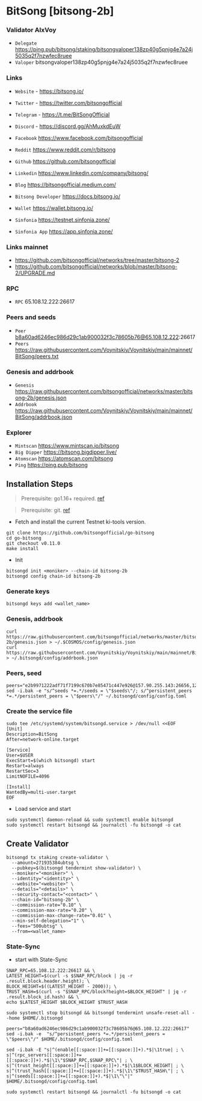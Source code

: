 # BitSong [bitsong-2b]
### Validator AlxVoy
* `Delegate` https://ping.pub/bitsong/staking/bitsongvaloper138zp40g5pnjg4e7a24j5035q2f7nzwfec8ruee
* `Valoper` bitsongvaloper138zp40g5pnjg4e7a24j5035q2f7nzwfec8ruee
### Links
* `Website` - https://bitsong.io/
* `Twitter` - https://twitter.com/bitsongofficial
* `Telegram` - https://t.me/BitSongOfficial
* `Discord` - https://discord.gg/AhMuxkdEuW
* `Facebook` https://www.facebook.com/bitsongofficial
* `Reddit` https://www.reddit.com/r/bitsong
* `Github` https://github.com/bitsongofficial
* `Linkedin` https://www.linkedin.com/company/bitsong/

* `Blog` https://bitsongofficial.medium.com/
* `Bitsong Developer` https://docs.bitsong.io/
* `Wallet` https://wallet.bitsong.io/
* `Sinfonia` https://testnet.sinfonia.zone/
* `Sinfonia App` https://app.sinfonia.zone/ 

### Links mainnet
* https://github.com/bitsongofficial/networks/tree/master/bitsong-2
* https://github.com/bitsongofficial/networks/blob/master/bitsong-2/UPGRADE.md
### RPC
* `RPC` 65.108.12.222:26617
### Peers and seeds
* `Peer` b8a60ad6246ec986d29c1ab900032f3c78605b76@65.108.12.222:26617
* `Peers` https://raw.githubusercontent.com/Voynitskiy/Voynitskiy/main/mainnet/BitSong/peers.txt
### Genesis and addrbook
* `Genesis` https://raw.githubusercontent.com/bitsongofficial/networks/master/bitsong-2b/genesis.json
* `Addrbook` https://raw.githubusercontent.com/Voynitskiy/Voynitskiy/main/mainnet/BitSong/addrbook.json
### Explorer
* `Mintscan` https://www.mintscan.io/bitsong
* `Big Dipper` https://bitsong.bigdipper.live/
* `Atomscan` https://atomscan.com/bitsong
* `Ping` https://ping.pub/bitsong
## Installation Steps
>Prerequisite: go1.16+ required. [ref](https://golang.org/doc/install)

>Prerequisite: git. [ref](https://github.com/git/git)

* Fetch and install the current Testnet ki-tools version.
```shell
git clone https://github.com/bitsongofficial/go-bitsong
cd go-bitsong
git checkout v0.11.0
make install
```
* Init
```
bitsongd init <moniker> --chain-id bitsong-2b
bitsongd config chain-id bitsong-2b
```

### Generate keys
```
bitsongd keys add <wallet_name>
```
### Genesis, addrbook
```
curl https://raw.githubusercontent.com/bitsongofficial/networks/master/bitsong-2b/genesis.json > ~/.$COSMOS/config/genesis.json
curl https://raw.githubusercontent.com/Voynitskiy/Voynitskiy/main/mainnet/BitSong/addrbook.json > ~/.bitsongd/config/addrbook.json
```
### Peers, seed
```
peers="e2b9971222adf71f7199c670b7e85471c447e926@157.90.255.143:26656,120740c15a8a19c232b1aa4d80b20de248b33db3@135.181.129.94:26656,d741773bc5eecbefb7b14fcca5e3e0fedd49d5a3@157.90.95.104:26656,6e93a30587671e2cecacbcbb27092809bb20249f@95.217.203.59:31656,adfe1cf240780cf8d58266171ced72fb4e9a7a6d@23.226.14.168:26656,f36d3a926ae0583e60f00e7bc54711f3cb7fe769@195.201.58.166:26656,9c9f030298bdda9ca69de7db8e9a3aef33972fba@135.181.16.236:31656,9806602afb65ba45d1048d65285d5c6e50285088@178.18.242.242:26656,4fdd438ea70927003022ecc308e36bc1924ec598@51.210.104.207:26656,3cf3effd3ecb33bdbb5c5e6528c88fde4869b97c@116.202.139.113:26656,075cf589e44c74687ef3a4df3a583f482bce57e0@46.166.143.79:26656,f9d318eaf38988ce2b65b795068d86b214866c91@141.94.170.26:26256,fa932748b327fdde6d235b28a9850f8b8bd3326a@95.217.119.101:31656,d52f6e4fe1819133474e977d7e1d73124d1f4af5@95.217.156.76:26656,5ebab02914638005773dac8026f441e06c115a44@74.207.226.176:26656,e5428ce29ccd26434828a577906ac9c413ca6a48@80.71.57.42:26656,2afc435e2246ff3f16ade85b52264367945d12b5@176.58.124.226:26656"
sed -i.bak -e "s/^seeds *=.*/seeds = \"$seeds\"/; s/^persistent_peers *=.*/persistent_peers = \"$peers\"/" ~/.bitsongd/config/config.toml
```
### Create the service file
```
sudo tee /etc/systemd/system/bitsongd.service > /dev/null <<EOF
[Unit]
Description=BitSong
After=network-online.target

[Service]
User=$USER
ExecStart=$(which bitsongd) start
Restart=always
RestartSec=3
LimitNOFILE=4096

[Install]
WantedBy=multi-user.target
EOF
```
* Load service and start
```
sudo systemctl daemon-reload && sudo systemctl enable bitsongd
sudo systemctl restart bitsongd && journalctl -fu bitsongd -o cat
```
## Create Validator
```
bitsongd tx staking create-validator \
  --amount=271935384ubtsg \
  --pubkey=$(bitsongd tendermint show-validator) \
  --moniker="<moniker>" \
  --identity="<identity>" \
  --website="<website>" \
  --details="<details>" \
  --security-contact="<contact>" \
  --chain-id="bitsong-2b" \
  --commission-rate="0.10" \
  --commission-max-rate="0.20" \
  --commission-max-change-rate="0.01" \
  --min-self-delegation="1" \
  --fees="500ubtsg" \
  --from=<wallet_name>
```
### State-Sync
* start with State-Sync
```
SNAP_RPC=65.108.12.222:26617 && \
LATEST_HEIGHT=$(curl -s $SNAP_RPC/block | jq -r .result.block.header.height); \
BLOCK_HEIGHT=$((LATEST_HEIGHT - 2000)); \
TRUST_HASH=$(curl -s "$SNAP_RPC/block?height=$BLOCK_HEIGHT" | jq -r .result.block_id.hash) && \
echo $LATEST_HEIGHT $BLOCK_HEIGHT $TRUST_HASH
```
```
sudo systemctl stop bitsongd && bitsongd tendermint unsafe-reset-all --home $HOME/.bitsongd
```
```
peers="b8a60ad6246ec986d29c1ab900032f3c78605b76@65.108.12.222:26617"
sed -i.bak -e  "s/^persistent_peers *=.*/persistent_peers = \"$peers\"/" $HOME/.bitsongd/config/config.toml
```
```
sed -i.bak -E "s|^(enable[[:space:]]+=[[:space:]]+).*$|\1true| ; \
s|^(rpc_servers[[:space:]]+=[[:space:]]+).*$|\1\"$SNAP_RPC,$SNAP_RPC\"| ; \
s|^(trust_height[[:space:]]+=[[:space:]]+).*$|\1$BLOCK_HEIGHT| ; \
s|^(trust_hash[[:space:]]+=[[:space:]]+).*$|\1\"$TRUST_HASH\"| ; \
s|^(seeds[[:space:]]+=[[:space:]]+).*$|\1\"\"|" $HOME/.bitsongd/config/config.toml
```
```
sudo systemctl restart bitsongd && journalctl -fu bitsongd -o cat
```

